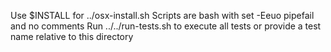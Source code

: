 Use $INSTALL for ../osx-install.sh
Scripts are bash with set -Eeuo pipefail and no comments
Run ../../run-tests.sh to execute all tests or provide a test name relative to this directory
